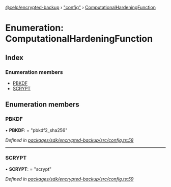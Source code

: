 [@celo/encrypted-backup](../README.md) › ["config"](../modules/_config_.md) › [ComputationalHardeningFunction](_config_.computationalhardeningfunction.md)

# Enumeration: ComputationalHardeningFunction

## Index

### Enumeration members

* [PBKDF](_config_.computationalhardeningfunction.md#pbkdf)
* [SCRYPT](_config_.computationalhardeningfunction.md#scrypt)

## Enumeration members

###  PBKDF

• **PBKDF**: = "pbkdf2_sha256"

*Defined in [packages/sdk/encrypted-backup/src/config.ts:58](https://github.com/celo-org/celo-monorepo/blob/master/packages/sdk/encrypted-backup/src/config.ts#L58)*

___

###  SCRYPT

• **SCRYPT**: = "scrypt"

*Defined in [packages/sdk/encrypted-backup/src/config.ts:59](https://github.com/celo-org/celo-monorepo/blob/master/packages/sdk/encrypted-backup/src/config.ts#L59)*
